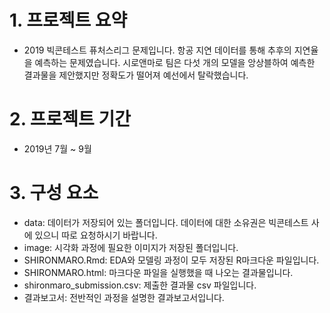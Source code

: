 # 1. 프로젝트 요약
- 2019 빅콘테스트 퓨처스리그 문제입니다. 항공 지연 데이터를 통해 추후의 지연율을 예측하는 문제였습니다. 시로앤마로 팀은 다섯 개의 모델을 앙상블하여 예측한 결과물을 제안했지만 정확도가 떨어져 예선에서 탈락했습니다.

# 2. 프로젝트 기간
- 2019년 7월 ~ 9월

# 3. 구성 요소
- data: 데이터가 저장되어 있는 폴더입니다. 데이터에 대한 소유권은 빅콘테스트 사에 있으니 따로 요청하시기 바랍니다.
- image: 시각화 과정에 필요한 이미지가 저장된 폴더입니다.
- SHIRONMARO.Rmd: EDA와 모델링 과정이 모두 저장된 R마크다운 파일입니다.
- SHIRONMARO.html: 마크다운 파일을 실행했을 때 나오는 결과물입니다.
- shironmaro_submission.csv: 제출한 결과물 csv 파일입니다.
- 결과보고서: 전반적인 과정을 설명한 결과보고서입니다.
